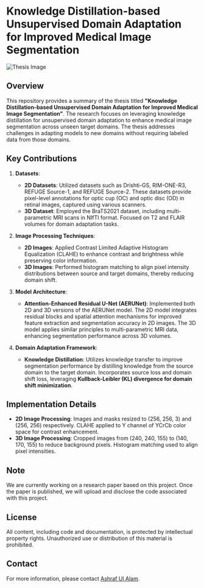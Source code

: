 # Knowledge Distillation-based Unsupervised Domain Adaptation for Improved Medical Image Segmentation

![Thesis Image](image.png)

## Overview

This repository provides a summary of the thesis titled **"Knowledge Distillation-based Unsupervised Domain Adaptation for Improved Medical Image Segmentation"**. The research focuses on leveraging knowledge distillation for unsupervised domain adaptation to enhance medical image segmentation across unseen target domains. The thesis addresses challenges in adapting models to new domains without requiring labeled data from those domains.

## Key Contributions

1. **Datasets**:
   - **2D Datasets**: Utilized datasets such as Drishti-GS, RIM-ONE-R3, REFUGE Source-1, and REFUGE Source-2. These datasets provide pixel-level annotations for optic cup (OC) and optic disc (OD) in retinal images, captured using various scanners.
   - **3D Dataset**: Employed the BraTS2021 dataset, including multi-parametric MRI scans in NIfTI format. Focused on T2 and FLAIR volumes for domain adaptation tasks.

2. **Image Processing Techniques**:
   - **2D Images**: Applied Contrast Limited Adaptive Histogram Equalization (CLAHE) to enhance contrast and brightness while preserving color information.
   - **3D Images**: Performed histogram matching to align pixel intensity distributions between source and target domains, thereby reducing domain shift.

3. **Model Architecture**:
   - **Attention-Enhanced Residual U-Net (AERUNet)**: Implemented both 2D and 3D versions of the AERUNet model. The 2D model integrates residual blocks and spatial attention mechanisms for improved feature extraction and segmentation accuracy in 2D images. The 3D model applies similar principles to multi-parametric MRI data, enhancing segmentation performance across 3D volumes.

4. **Domain Adaptation Framework**:
   - **Knowledge Distillation**: Utilizes knowledge transfer to improve segmentation performance by distilling knowledge from the source domain to the target domain. Incorporates source loss and domain shift loss, leveraging **Kullback-Leibler (KL) divergence for domain shift minimization**.

## Implementation Details

- **2D Image Processing**: Images and masks resized to (256, 256, 3) and (256, 256) respectively. CLAHE applied to Y channel of YCrCb color space for contrast enhancement.
- **3D Image Processing**: Cropped images from (240, 240, 155) to (140, 170, 155) to reduce background pixels. Histogram matching used to align pixel intensities.

## Note

We are currently working on a research paper based on this project. Once the paper is published, we will upload and disclose the code associated with this project. 


## License

All content, including code and documentation, is protected by intellectual property rights. Unauthorized use or distribution of this material is prohibited.

## Contact

For more information, please contact [Ashraf Ul Alam](mailto:your.email@example.com).
